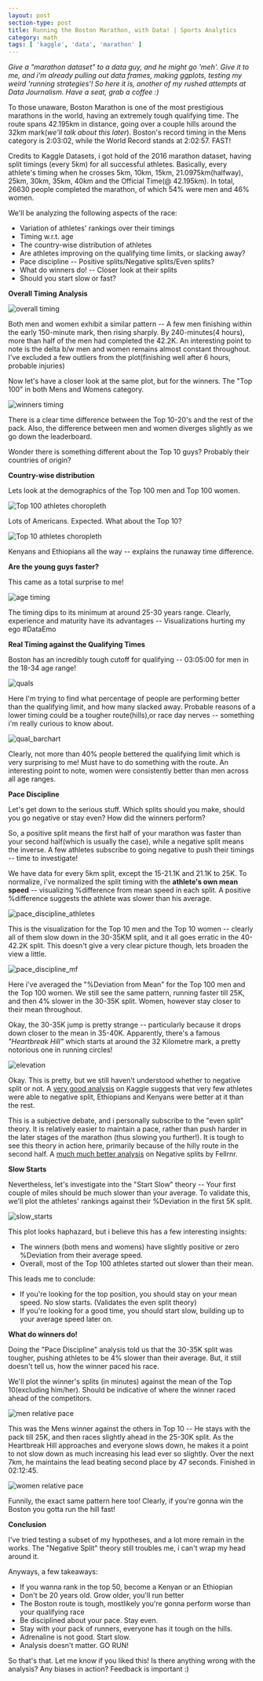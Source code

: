 ```yaml
---
layout: post
section-type: post
title: Running the Boston Marathon, with Data! | Sports Analytics
category: math
tags: [ 'kaggle', 'data', 'marathon' ]
---
```


*Give a "marathon dataset" to a data guy, and he might go 'meh'. Give it to me, and i'm already pulling out data frames, making ggplots, testing my weird 'running strategies'! So here it is, another of my rushed attempts at Data Journalism. Have a seat, grab a coffee :)*

To those unaware, Boston Marathon is one of the most prestigious marathons in the world, having an extremely tough qualifying time. The route spans 42.195km in distance, going over a couple hills around the 32km mark(*we'll talk about this later*). Boston's record timing in the Mens category is 2:03:02, while the World Record stands at 2:02:57. FAST! 

Credits to Kaggle Datasets, i got hold of the 2016 marathon dataset, having split timings (every 5km) for all successful athletes. Basically, every athlete's timing when he crosses 5km, 10km, 15km, 21.0975km(halfway), 25km, 30km, 35km, 40km and the Official Time(@ 42.195km). In total, 26630 people completed the marathon, of which 54% were men and 46% women.

We'll be analyzing the following aspects of the race:

 - Variation of athletes' rankings over their timings
 - Timing w.r.t. age
 - The country-wise distribution of athletes  
 - Are athletes improving on the qualifying time limits, or slacking away? 
 - Pace discipline -- Positive splits/Negative splits/Even splits? 
 - What do winners do! -- Closer look at their splits
 - Should you start slow or fast?  

**Overall Timing Analysis**

![overall timing]({{site.baseurl}}/images/boston/positions_overall.png)

Both men and women exhibit a similar pattern -- A few men finishing within the early 150-minute mark, then rising sharply. By 240-minutes(4 hours), more than half of the men had completed the 42.2K. An interesting point to note is the delta b/w men and women remains almost constant throughout. I've excluded a few outliers from the plot(finishing well after 6 hours, probable injuries)

Now let's have a closer look at the same plot, but for the winners. The "Top 100" in both Mens and Womens category.

![winners timing]({{site.baseurl}}/images/boston/positions_winners.png)

There is a clear time difference between the Top 10-20's and the rest of the pack. Also, the difference between men and women diverges slightly as we go down the leaderboard.

Wonder there is something different about the Top 10 guys? Probably their countries of origin?

**Country-wise distribution**

Lets look at the demographics of the Top 100 men and Top 100 women. 

![Top 100 athletes choropleth]({{site.baseurl}}/images/boston/choropleth_100.png)

Lots of Americans. Expected. What about the Top 10?

![Top 10 athletes choropleth]({{site.baseurl}}/images/boston/choropleth_10.png)

Kenyans and Ethiopians all the way -- explains the runaway time difference.

**Are the young guys faster?**

This came as a total surprise to me!

![age timing]({{site.baseurl}}/images/boston/positions_age.png)

The timing dips to its minimum at around 25-30 years range. Clearly, experience and maturity have its advantages -- Visualizations hurting my ego #DataEmo

**Real Timing against the Qualifying Times**

Boston has an incredibly tough cutoff for qualifying -- 03:05:00 for men in the 18-34 age range!

![quals]({{site.baseurl}}/images/boston/qual.png)

Here I'm trying to find what percentage of people are performing better than the qualifying limit, and how many slacked away. Probable reasons of a lower timing could be a tougher route(hills),or race day nerves -- something i'm really curious to know about.

![qual_barchart]({{site.baseurl}}/images/boston/qual_barchart.png)

Clearly, not more than 40% people bettered the qualifying limit which is very surprising to me! Must have to do something with the route. An interesting point to note, women were consistently better than men across all age ranges. 

**Pace Discipline**

Let's get down to the serious stuff. Which splits should you make, should you go negative or stay even? How did the winners perform?

So, a positive split means the first half of your marathon was faster than your second half(which is usually the case), while a negative split means the inverse. A few athletes subscribe to going negative to push their timings -- time to investigate!

We have data for every 5km split, except the 15-21.1K and 21.1K to 25K. To normalize, i've normalized the split timing with the **athlete's own mean speed** -- visualizing %difference from mean speed in each split. A positive %difference suggests the athlete was slower than his average.

![pace_discipline_athletes]({{site.baseurl}}/images/boston/pace_discipline_athletes.png)

This is the visualization for the Top 10 men and the Top 10 women -- clearly all of them slow down in the 30-35KM split, and it all goes erratic in the 40-42.2K split. This doesn't give a very clear picture though, lets broaden the view a little.

![pace_discipline_mf]({{site.baseurl}}/images/boston/pace_discipline_mf.png)

Here i've averaged the "%Deviation from Mean" for the Top 100 men and the Top 100 women. We still see the same pattern, running faster till 25K, and then 4% slower in the 30-35K split. Women, however stay closer to their mean throughout.

Okay, the 30-35K jump is pretty strange -- particularly because it drops down closer to the mean in 35-40K. Apparently, there's a famous *"Heartbreak Hill"* which starts at around the 32 Kilometre mark, a pretty notorious one in running circles! 

![elevation]({{site.baseurl}}/images/boston/boston-elevation-chart.jpg)

Okay. This is pretty, but we still haven't understood whether to negative split or not. A [very good analysis](https://www.kaggle.com/drgilermo/d/rojour/boston-results/negative-split-and-the-wall) on Kaggle suggests that very few athletes were able to negative split, Ethiopians and Kenyans were better at it than the rest. 

This is a subjective debate, and i personally subscribe to the "even split" theory. It is relatively easier to maintain a pace, rather than push harder in the later stages of the marathon (thus slowing you further!). It is tough to see this theory in action here, primarily because of the hilly route in the second half. A [much much better analysis](http://fellrnr.com/wiki/Negative_Splits) on Negative splits by Fellrnr.

**Slow Starts**

Nevertheless, let's investigate into the "Start Slow" theory -- Your first couple of miles should be much slower than your average. To validate this, we'll plot the athletes' rankings against their %Deviation in the first 5K split. 

![slow_starts]({{site.baseurl}}/images/boston/slow_starts.png)

This plot looks haphazard, but i believe this has a few interesting insights: 

 - The winners (both mens and womens) have slightly positive or zero %Deviation from their average speed. 
 - Overall, most of the Top 100 athletes started out slower than their mean.

This leads me to conclude: 
 
 - If you're looking for the top position, you should stay on your mean speed. No slow starts. (Validates the even split theory)
  - If you're looking for a good time, you should start slow, building up to your average speed later on.

**What do winners do!**

Doing the "Pace Discipline" analysis told us that the 30-35K split was tougher, pushing athletes to be 4% slower than their average. But, it still doesn't tell us, how the winner paced his race.

We'll plot the winner's splits (in minutes) against the mean of the Top 10(excluding him/her). Should be indicative of where the winner raced ahead of the competitors.

![men relative pace]({{site.baseurl}}/images/boston/men_relative_pace.png)

This was the Mens winner against the others in Top 10 -- He stays with the pack till 25K, and then races slightly ahead in the 25-30K split. As the Heartbreak Hill approaches and everyone slows down, he makes it a point to not slow down as much increasing his lead ever so slightly. Over the next 7km, he maintains the lead beating second place by 47 seconds. Finished in 02:12:45.

![women relative pace]({{site.baseurl}}/images/boston/women_relative_pace.png)

Funnily, the exact same pattern here too! Clearly, if you're gonna win the Boston you gotta run the hill fast!

**Conclusion**

I've tried testing a subset of my hypotheses, and a lot more remain in the works. The "Negative Split" theory still troubles me, i can't wrap my head around it. 

Anyways, a few takeaways:

 - If you wanna rank in the top 50, become a Kenyan or an Ethiopian
 - Don't be 20 years old. Grow older, you'll run better
 - The Boston route is tough, mostlikely you're gonna perform worse than your qualifying race
 - Be disciplined about your pace. Stay even.
 - Stay with your pack of runners, everyone has it tough on the hills.
 - Adrenaline is not good. Start slow.
 - Analysis doesn't matter. GO RUN!

So that's that. Let me know if you liked this! Is there anything wrong with the analysis? Any biases in action? Feedback is important :)  